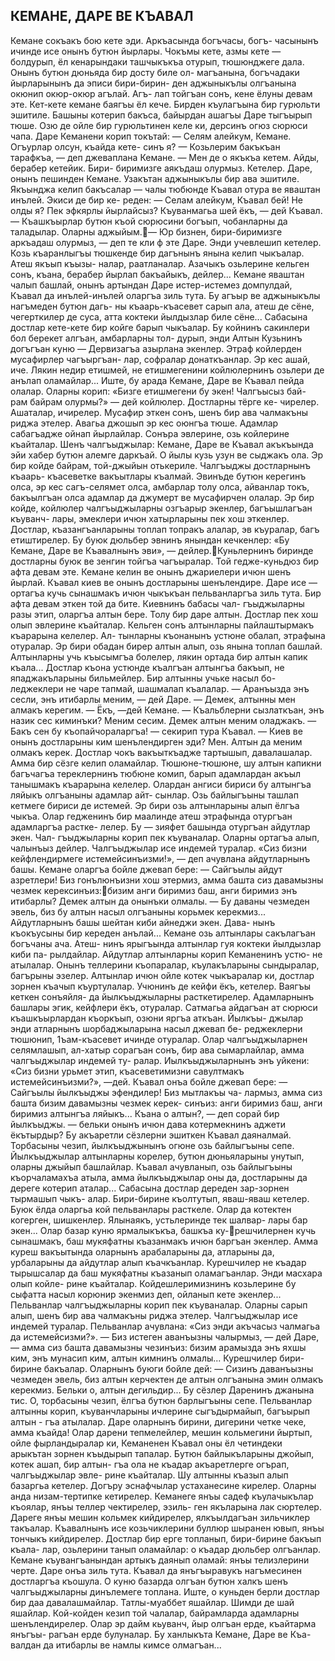 ## КЕМАНЕ, ДАРЕ ВЕ КЪАВАЛ
Кемане сокъакъ бою кете эди. Аркъасында богъчасы, богъ- часынынъ ичинде исе онынъ бутюн йырлары. Чокъмы кете, азмы кете — болдурып, ёл кенарындаки ташчыкъкъа отурып, тюшюнджеге дала. Онынъ бутюн дюньяда бир досту биле ол- магъанына, богъчадаки йырларынынъ да эписи бири-бирин- ден аджыныкълы олгъанына окюнип окюр-окюр агълай. Агъ- лап тойгъан сонъ, кене ёлуны девам эте.
Кет-кете кемане баягъы ёл кече. Бирден къулагъына бир гурюльти эшитиле. Башыны котерип бакъса, байырдан ашагъы Даре тыгъырып тюше. Озю де ойле бир гурюльтинен келе ки, дерсинъ огюз сюрюси чапа. Даре Кеманени корип токътай:
— Селям алейкум, Кемане. Огъурлар олсун, къайда кете- синъ я?
— Козьлерим бакъкъан тарафкъа, — деп джеваплана Кемане.
— Мен де о якъкъа кетем. Айды, берабер кетейик. Бири- биримизге аякъдаш олурмыз.
Кетелер. Даре, онынъ пешинден Кемане. Узакътан аджыныкълы бир ава эшитиле. Якъынджа келип бакъсалар — чалы тюбюнде Къавал отура ве яваштан инълей. Экиси де бир ке- реден:
— Селам алейкум, Къавал бей! Не олды я? Пек эфкярлы йырлайсыз?
Къуванмагьа шей ёкъ, — дей Къавал. — Къашкъырлар бутюн къой сюрюсини богъып, чобанларны да таладылар. Оларны аджыйым.— Юр бизнен, бири-биримизге аркъадаш олурмыз, — деп те кли ф эте Даре.
Энди учевлешип кетелер. Козь къаранлыгъы тюшкенде бир дагънынъ янына келип чыкъалар. Атеш якъып къызы- налар, раатланалар. Азачыкъ озьлерине кельген сонъ, къана, берабер йырлап бакъайыкъ, дейлер...
Кемане яваштан чалып башлай, онынъ артындан Даре истер-истемез домпулдай, Къавал да инълей-инълей оларгъа зиль тута. Бу агъыр ве аджыныкълы нагъмеден бутюн дагь- ны къаарь-къасевет сарып ала, атеш де сёне, чегерткилер де суса, атта коктеки йылдызлар биле сёне...
Сабасына достлар кете-кете бир койге барып чыкъалар. Бу койнинъ сакинлери бол берекет алгъан, амбарларны тол- дурып, энди Алтын Кузьнинъ догъгъан куню — Дервизагъа азырлана экенлер. Этраф койлерден мусафирлер чагъыргъан- лар, софралар донаткъанлар. Эр кес ашай, иче. Лякин недир етишмей, не етишмегенини койлюлернинъ озьлери де анълап оламайлар...
Иште, бу арада Кемане, Даре ве Къавал пейда олалар. Оларны корип: «Бизге етишмегени бу экен! Чалгъысыз бай- рам байрам олурмы?» — дей койлюлер. Достларны тёрге ке- чирелер. Ашаталар, ичирелер. Мусафир эткен сонъ, шенъ бир ава чалмакъны риджа этелер. Авагьа джошып эр кес оюнгъа тюше.
Адамлар сабагъадже ойнап йырлайлар. Сонъра эвлерине, озь койлерине къайталар. Шенъ чалгъыджылар: Кемане, Даре ве Къавал акъкъында эйи хабер бутюн алемге даркъай.
О йылы кузь узун ве сыджакъ ола. Эр бир койде байрам, той-джыйын отькериле. Чалгъыджы достларнынъ къаарь- къасеветке вакъытлары къалмай.
Эвинъде бутюн керегинъ олса, эр кес сагъ-селямет олса, амбарлар толу олса, айванлар токъ, бакъылгъан олса адамлар да джумерт ве мусафирчен олалар. Эр бир койде, койлюлер чалгъыджыларны озгъарыр экенлер, багъышлагъан къуванч- лары, эмеклери ичюн хатырларыны пек хош эткенлер.
Достлар, къазангъанларыны топлап топракъ алалар, эв къуралар, багъ етиштирелер. Бу буюк дюльбер эвнинъ янындан кечкенлер: «Бу Кемане, Даре ве Къавалнынъ эви», — дейлер.Куньлернинъ биринде достларны буюк ве зенгин тойгъа чагъыралар. Той гедже-куньдюз бир афта девам эте. Кемане келин ве онынъ джариелери ичюн шенъ йырлай. Къавал киев ве онынъ достларыны шенълендире. Даре исе — ортагъа кучь сынашмакъ ичюн чыкъкъан пельванларгъа зиль тута.
Бир афта девам эткен той да бите. Киевнинъ бабасы чал- гъыджыларны разы этип, оларгъа алтын бере. Толу бир даре алтын. Достлар пек хош олып эвлерине къайталар. Кельген сонъ алтынларны пайлаштырмакъ къарарына келелер. Ал- тынларны къонанынъ устюне обалап, этрафына отуралар. Эр бири обадан бирер алтын алып, озь янына топлап башлай. Алтынларны учь къысымгъа болелер, лякин ортада бир алтын капик къала...
Достлар къона устюнде къалгъан алтынгъа бакъып, не япаджакъларыны бильмейлер. Бир алтынны учьке насыл бо- леджеклери не чаре тапмай, шашмалап къалалар.
— Аранъызда энъ сесли, энъ итибарлы меним, — дей Даре.
— Демек, алтынны мен алмакъ керегим.
— Ёкъ, —дей Кемане. — Къальблерни сызлаткъан, энъ назик сес киминъки? Меним сесим. Демек алтын меним оладжакъ.
— Бакъ сен бу къопайчораларгъа! — секирип тура Къавал.
— Киев ве онынъ достларыны ким шенълендирген эди? Мен. Алтын да меним олмакъ керек.
Достлар чокъ вакъыткъадже тартышып, давалашалар. Амма бир сёзге келип оламайлар. Тюшюне-тюшюне, шу алтын капикни багъчагъа тереклернинъ тюбюне комип, барып адамлардан акъыл танышмакъ къарарына келелер. Олардан ангиси бириси бу алтынгъа ляйыкъ олгъаныны адамлар айт- сынлар.
Озь байлыгъыны ташлап кетмеге бириси де истемей. Эр бири озь алтынларыны алып ёлгъа чыкъа. Олар гедженинъ бир маалинде атеш этрафында отургъан адамларгъа растке- лелер. Бу — зияфет башында отургъан айдутлар экен. Чал- гъыджыларны корип пек къуваналар. Оларны ортагъа алып, чалынъыз дейлер. Чалгъыджылар исе индемей туралар. «Сиз бизни кейфлендирмеге истемейсинъизми!», — деп ачувлана айдутларнынъ башы. Кемане оларгъа бойле джевап бере:
— Сайгъылы айдут азретлери! Биз гонълюнъизни хош этермиз, амма башта сиз давамызны чезмек керексинъиз:бизим анги биримиз баш, анги биримиз энъ итибарлы? Демек алтын да онынъки олмалы.
— Бу даваны чезмеден эвель, биз бу алтын насыл олгъаныны корьмек керекмиз...
Айдутларнынъ башы шейтан киби айнеджи экен. Дава- нынъ къокъусыны бир кереден анълай...
Кемане озь алтынлары сакълагъан богъчаны ача. Атеш- нинъ ярыгъында алтынлар гуя коктеки йылдызлар киби па- рылдайлар. Айдутлар алтынларны корип Кеманенинъ устю- не атылалар. Онынъ теллерини къопаралар, къулакъларыны сындыралар, багърыны эзелер. Алтынлар ичюн ойле котек чыкъаралар ки, достлар зорнен къачып къуртулалар.
Учюнинъ де кейфи ёкъ, кетелер. Ваягъы кеткен сонъяйля- да йылкъыджыларны расткетирелер. Адамларнынъ башлары эгик, кейфлери ёкъ, отуралар. Сатмагьа айдагъан ат сюрюси къашкъырлардан къоркъып, озюни яргъа аткъан. Йылкъы- джылар энди атларнынъ шорбаджыларына насыл джевап бе- реджеклерни тюшюнип, 1ъам-къасевет ичинде отуралар.
Олар чалгъыджыларнен селямлашып, ал-хатыр сорагъан сонъ, бир ава сымарлайлар, амма чалгъыджылар индемей ту- ралар. Иылкъыджыларнынъ энъ уйкени: «Сиз бизни урьмет этип, къасеветимизни савултмакъ истемейсинъизми?», —дей. Къавал онъа бойле джевап бере:
— Сайгъылы йылкъыджы эфендилер! Биз мытлакъы ча- лармыз, амма сиз башта бизим давамызны чезмек керек- синъиз: анги биримиз баш, анги биримиз алтынгъа ляйыкъ...
Къана о алтын?, — деп сорай бир йылкъыджы. — бельки онынъ ичюн дава котермекнинъ аджети ёкътырдыр?
Бу акъаретли сёзлерни эшиткен Къавал даяналмай. Торбасыны чезип, йылкъыджынынъ огюне озь байлыгъыны сепе. Йылкъыджылар алтынларны корелер, бутюн дюньяларыны унутып, оларны джыйып башлайлар. Къавал ачувланып, озь байлыгъыны къорчаламахъа атыла, амма йылкъыджылар оны да, достларыны да дереге котерип аталар...
Сабасына достлар дереден зар-зорнен тырмашып чыкъ- алар. Бири-бирине къолтутып, яваш-яваш кетелер. Буюк ёлда оларгьа кой пельванлары расткеле. Олар да котектен когерген, шишкенлер. Ялынаякъ, устьлеринде тек шалвар- лары бар экен... Олар базар куню ярмалыкъкъа, башкъа ку-решчилернен кучь сынашмакъ, баш мукяфатны къазанмакъ ичюн баргъан экенлер. Амма куреш вакъытында оларнынъ арабаларыны да, атларыны да, урбаларыны да айдутлар алып къачкъанлар. Курешчилер не къадар тырышсалар да баш мукяфатны къазанып оламагъанлар. Энди масхара олып койле- рине къайталар. Койдешлеримизнинъ козьлерине бу сыфатта насыл корюнир экенмиз деп, ойланып кете экенлер...
Пельванлар чалгъыджыларны корип пек къуваналар. Оларны сарып алып, шенъ бир ава чалмакъны риджа этелер. Чалгъыджылар исе индемей туралар. Пельванлар ачувлана: «Сиз энди акъчасыз чалмагьа да истемейсизми?».
— Биз истеген аванъызны чалырмыз, — дей Даре, — амма сиз башта давамызны чезинъиз: бизим арамызда энъ яхшы ким, энъ мунасип ким, алтын кимнинъ олмалы...
Курешчилер бири-бирине бакъалар. Оларнынъ буюги бойле дей:
— Сизинъ даванъызны чезмеден эвель, биз алтын керчектен де алтын олгъанына эмин олмакъ керекмиз. Бельки о, алтын дегильдир...
Бу сёзлер Даренинъ джанына тис. О, торбасыны чезип, ёлгъа бутюн барлыгъыны сепе. Пельванлар алтынны корип, къуванчларыны ичлерине сыгъдырмайып, багъырып алтын - гъа атылалар. Даре оларнынъ бирини, дигерини четке чеке, амма къайда! Олар дарени тепмелейлер, мешин кольмегини йыртып, ойле фырландыралар ки, Кеманенен Къавал оны ёл четиндеки арыкътан зорнен къыдырып тапалар.
Бутюн байлыкъларыны джойып, котек ашап, бир алтын- гъа ола не къадар акъаретлерге огърап, чалгъыджылар эвле- рине къайталар. Шу алтынны къазып алып базаргьа кетелер. Догъру эснафчылар устаханесине кирелер.
Оларны анда низам-тертипке кетирелер. Кеманеге янъы садеф къулачыкълар къоялар, янъы теллер чектирелер, эзиль- ген якъларына лак сюртелер. Дареге янъы мешин кольмек кийдирелер, ялкъылдагъан зильчиклер такъалар. Къавалнынъ исе козьчиклерини буллюр шыранен ювып, янъы тончыкъ кийдирелер.
Достлар бир ерге топланып, бири-бирине бакъып къала- лар, озьлерини танып оламайлар: о къадар дюльбер олгъанлар. Кемане къувангъанындан артыкъ даянып оламай: янъы телизлерини черте. Даре онъа зиль тута. Къавал да янъгъыравукъ нагъмесинен достларгъа къошула. О куню базарда олгъан бутюн халкъ шенъ чалгъыджыларны динълемеге топлана.
Иште, о куньден берли достлар бир даа давалашмайлар. Татлы-муаббет яшайлар. Шимди де шай яшайлар. Кой-койден кезип той чалалар, байрамларда адамларны шенълендирелер. Олар эр дайм кьуванч, йыр олгъан ерде, къайтарма янъгъы- рагъан ерде булуналар. Бу ханлыкъта Кемане, Даре ве Къа- валдан да итибарлы ве намлы кимсе олмагъан...
